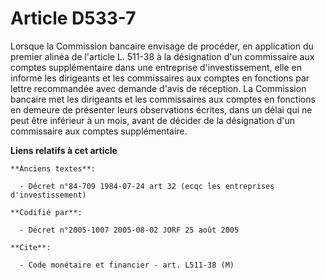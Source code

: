 # Article D533-7

Lorsque la Commission bancaire envisage de procéder, en application du premier alinéa de l'article L. 511-38 à la désignation
d'un commissaire aux comptes supplémentaire dans une entreprise d'investissement, elle en informe les dirigeants et les
commissaires aux comptes en fonctions par lettre recommandée avec demande d'avis de réception. La Commission bancaire met les
dirigeants et les commissaires aux comptes en fonctions en demeure de présenter leurs observations écrites, dans un délai qui
ne peut être inférieur à un mois, avant de décider de la désignation d'un commissaire aux comptes supplémentaire.

**Liens relatifs à cet article**

	**Anciens textes**:

	  - Décret n°84-709 1984-07-24 art 32 (ecqc les entreprises d'investissement)

	**Codifié par**:

	  - Décret n°2005-1007 2005-08-02 JORF 25 août 2005

	**Cite**:

	  - Code monétaire et financier - art. L511-38 (M)
